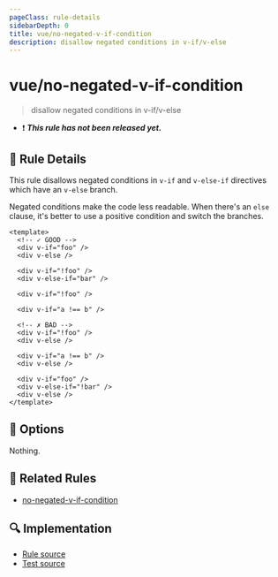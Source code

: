 ```yaml
---
pageClass: rule-details
sidebarDepth: 0
title: vue/no-negated-v-if-condition
description: disallow negated conditions in v-if/v-else
---
```


# vue/no-negated-v-if-condition

> disallow negated conditions in v-if/v-else

- :exclamation: <badge text="This rule has not been released yet." vertical="middle" type="error"> _**This rule has not been released yet.**_ </badge>

## :book: Rule Details

This rule disallows negated conditions in `v-if` and `v-else-if` directives which have an `v-else` branch.

Negated conditions make the code less readable. When there's an `else` clause, it's better to use a positive condition and switch the branches.

<eslint-code-block :rules="{'vue/no-negated-v-if-condition': ['error']}">

```vue
<template>
  <!-- ✓ GOOD -->
  <div v-if="foo" />
  <div v-else />

  <div v-if="!foo" />
  <div v-else-if="bar" />

  <div v-if="!foo" />

  <div v-if="a !== b" />

  <!-- ✗ BAD -->
  <div v-if="!foo" />
  <div v-else />

  <div v-if="a !== b" />
  <div v-else />

  <div v-if="foo" />
  <div v-else-if="!bar" />
  <div v-else />
</template>
```

</eslint-code-block>

## :wrench: Options

Nothing.

## :couple: Related Rules

- [no-negated-v-if-condition](https://eslint.org/docs/rules/no-negated-v-if-condition)

## :mag: Implementation

- [Rule source](https://github.com/vuejs/eslint-plugin-vue/blob/master/lib/rules/no-negated-v-if-condition.js)
- [Test source](https://github.com/vuejs/eslint-plugin-vue/blob/master/tests/lib/rules/no-negated-v-if-condition.js)
